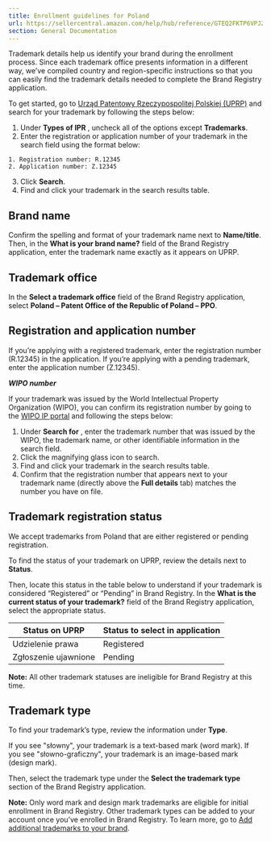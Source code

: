 ```yaml
---
title: Enrollment guidelines for Poland
url: https://sellercentral.amazon.com/help/hub/reference/GTEQ2FKTP6VPJZCH
section: General Documentation
---
```


Trademark details help us identify your brand during the enrollment process.
Since each trademark office presents information in a different way, we’ve
compiled country and region-specific instructions so that you can easily find
the trademark details needed to complete the Brand Registry application.

To get started, go to [Urząd Patentowy Rzeczypospolitej Polskiej
(UPRP)](https://ewyszukiwarka.pue.uprp.gov.pl/search/simple-search?lng=en) and
search for your trademark by following the steps below:  

  1. Under **Types of IPR** , uncheck all of the options except **Trademarks**. 
  2. Enter the registration or application number of your trademark in the search field using the format below:  

    1. Registration number: R.12345 
    2. Application number: Z.12345 
  3. Click **Search**.
  4. Find and click your trademark in the search results table.

## Brand name

Confirm the spelling and format of your trademark name next to **Name/title**.
Then, in the **What is your brand name?** field of the Brand Registry
application, enter the trademark name exactly as it appears on UPRP.

## Trademark office

In the **Select a trademark office** field of the Brand Registry application,
select **Poland – Patent Office of the Republic of Poland – PPO**.

## Registration and application number

If you’re applying with a registered trademark, enter the registration number
(R.12345) in the application. If you’re applying with a pending trademark,
enter the application number (Z.12345).

**_WIPO number_**

If your trademark was issued by the World Intellectual Property Organization
(WIPO), you can confirm its registration number by going to the [WIPO IP
portal](https://www3.wipo.int/madrid/monitor/en/index.jsp) and following the
steps below:  

  1. Under **Search for** , enter the trademark number that was issued by the WIPO, the trademark name, or other identifiable information in the search field. 
  2. Click the magnifying glass icon to search. 
  3. Find and click your trademark in the search results table. 
  4. Confirm that the registration number that appears next to your trademark name (directly above the **Full details** tab) matches the number you have on file. 

## Trademark registration status

We accept trademarks from Poland that are either registered or pending
registration.

To find the status of your trademark on UPRP, review the details next to
**Status**.

Then, locate this status in the table below to understand if your trademark is
considered “Registered” or “Pending” in Brand Registry. In the **What is the
current status of your trademark?** field of the Brand Registry application,
select the appropriate status.

Status on UPRP | Status to select in application  
---|---  
Udzielenie prawa | Registered  
Zgłoszenie ujawnione | Pending  
  
**Note:** All other trademark statuses are ineligible for Brand Registry at
this time.

## Trademark type

To find your trademark’s type, review the information under **Type**.

If you see "słowny", your trademark is a text-based mark (word mark). If you
see "słowno-graficzny", your trademark is an image-based mark (design mark).

Then, select the trademark type under the **Select the trademark type**
section of the Brand Registry application.

**Note:** Only word mark and design mark trademarks are eligible for initial
enrollment in Brand Registry. Other trademark types can be added to your
account once you’ve enrolled in Brand Registry. To learn more, go to [Add
additional trademarks to your
brand](https://brandregistry.amazon.com/help/hub/reference/GQCYJTBSFZK8HGN6).

